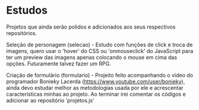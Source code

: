 # Estudos
Projetos que ainda serão polidos e adicionados aos seus respectivos repositórios.

Seleção de personagem (selecao) - Estudo com funções de click e troca de imagens, quero usar o 'hover' do CSS ou 'onmouseclick' do JavaScript para ter um preview das imagens apenas colocando o mouse em cima das opções. Futuramente talvez fazer um RPG.

Criação de formulário (formulario) - Projeito feito acompanhando o video do programador Bonieky Lacerda (https://www.youtube.com/user/bonieky), ainda devo estudar melhor as metodologias usada por ele e acrescentar características minhas ao projeto. Ao terminar irei comentar os códigos e adicionar ao repositório 'projetos.js'
